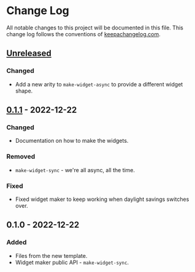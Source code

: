 # Change Log
All notable changes to this project will be documented in this file. This change log follows the conventions of [keepachangelog.com](http://keepachangelog.com/).

## [Unreleased]
### Changed
- Add a new arity to `make-widget-async` to provide a different widget shape.

## [0.1.1] - 2022-12-22
### Changed
- Documentation on how to make the widgets.

### Removed
- `make-widget-sync` - we're all async, all the time.

### Fixed
- Fixed widget maker to keep working when daylight savings switches over.

## 0.1.0 - 2022-12-22
### Added
- Files from the new template.
- Widget maker public API - `make-widget-sync`.

[Unreleased]: https://sourcehost.site/your-name/tg-clj-rss/compare/0.1.1...HEAD
[0.1.1]: https://sourcehost.site/your-name/tg-clj-rss/compare/0.1.0...0.1.1
